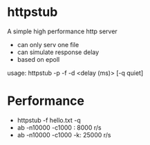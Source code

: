 httpstub
========
A simple high performance http server 

* can only serv one file
* can simulate response delay
* based on epoll


usage:  httpstub -p <port> -f <data file> -d <delay (ms)> [-q quiet]


Performance
===========
* httpstub -f hello.txt -q
* ab -n10000 -c1000 : 8000 r/s
* ab -n10000 -c1000 -k: 25000 r/s
